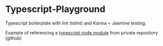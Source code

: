 # Typescript-Playground
Typescript boilerplate with lint (tslint) and Karma + Jasmine testing.

Example of referencing a [typescript node module](https://github.com/xx0r/typescript-node-module) from private repostiory (github)



